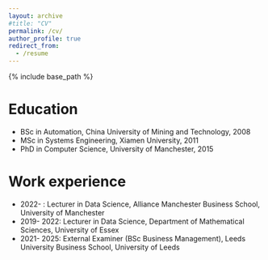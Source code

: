 ```yaml
---
layout: archive
#title: "CV"
permalink: /cv/
author_profile: true
redirect_from:
  - /resume
---
```


{% include base_path %}

Education
======
* BSc in Automation, China University of Mining and Technology, 2008
* MSc in Systems Engineering, Xiamen University, 2011
* PhD in Computer Science, University of Manchester, 2015 

Work experience
======
* 2022- : Lecturer in Data Science, Alliance Manchester Business School, University of Manchester
* 2019- 2022: Lecturer in Data Science, Department of Mathematical Sciences, University of Essex
* 2021- 2025: External Examiner (BSc Business Management), Leeds University Business School, University of Leeds


  